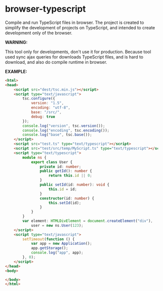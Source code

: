 # browser-typescript

Compile and run TypeScript files in browser. The project is created to simplify
the development of projects on TypeScript, and intended to create development
only of the browser.

**WARNING:**

This tool only for developments, don't use it for production. Because tool used
sync ajax queries for downloads TypeScript files, and is hard to download, and
also do compile runtime in browser.

**EXAMPLE:**

```html
<html>
<head>
    <script src="dest/tsc.min.js"></script>
    <script type="text/javascript">
        tsc.configure({
            version: "1.5",
            encoding: "utf-8",
            base: "/src/",
            debug: true
        });
        console.log("version", tsc.version());
        console.log("encoding", tsc.encoding());
        console.log("base", tsc.base());
    </script>
    <script src="test.ts" type="text/typescript"></script>
    <script src="test/src/temp/MyScript.ts" type="text/typescript"></script>
    <script type="text/typescript">
        module ns {
            export class User {
                private id: number;
                public getId(): number {
                    return this.id || 0;
                }
                public setId(id: number): void {
                    this.id = id;
                }
                constructor(id: number) {
                    this.setId(id);
                }
            }
        }
        var element: HTMLDivElement = document.createElement("div"),
            user = new ns.User(123);
    </script>
    <script type="text/javascript">
        setTimeout(function () {
            var app = new Application();
            app.getStorage();
            console.log("app", app);
        }, 0);
    </script>
</head>
<body>

</body>
</html>
```